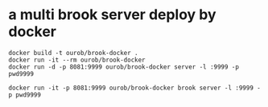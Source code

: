 # a multi brook server deploy by docker

```
docker build -t ourob/brook-docker .
docker run -it --rm ourob/brook-docker
docker run -d -p 8081:9999 ourob/brook-docker server -l :9999 -p pwd9999

docker run -it -p 8081:9999 ourob/brook-docker brook server -l :9999 -p pwd9999
```